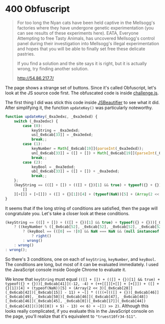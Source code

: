 # 400 Obfuscript

> For too long the Nyan cats have been held captive in the Mellsogg's factories where they have undergone genetic experimentation (you can see results of these experiments here). EATA, Everyone Attempting to free Tasty Animals, has uncovered Mellsogg's control panel during their investigation into Mellsogg's illegal experimentation and hopes that you will be able to finally set free these delicate pastries.
>
> If you find a solution and the site says it is right, but it is actually wrong, try finding another solution.
>
> http://54.86.217.7/

The page shows a strange set of buttons. Since it's called Obfuscript, let's look at the JS source code first. The obfuscated code is inside [challenge.js](http://54.86.217.7/challenge.js).

The first thing I did was stick this code inside [JSBeautifier](http://jsbeautifier.org) to see what it did. After simplifying it, the function `updateKey()` was particularly noteworthy.

```javascript
function updateKey(_0xa3edxc, _0xa3edxd) {
	switch (_0xa3edxc) {
		case (0):
			keyString = _0xa3edxd;
			us[_0x6cab[33]] = _0xa3edxd;
			break;;
		case (1):
			keyNumber = Math[_0x6cab[19]](parseInt(_0xa3edxd));
			un[_0x6cab[33]] = ([] + []) + Math[_0x6cab[19]](parseInt(_0xa3edxd));
			break;;
		case (2):
			keyBool = _0xa3edxd;
			ub[_0x6cab[33]] = ([] + []) + _0xa3edxd;
			break;;
	};
	(keyString == (([] + []) + (([] + {})[1] && true) + typeof({} + {}))[_0x6cab[41]](-12, -4) + (++[
		[]
	][+[]] + [+[]]) + ([] + {}[1])[4] + (typeof(NaN))[5] + (Array(2 << 3)[_0x6cab[28]](_0x6cab[42])[_0x6cab[15]] - 11) + ~[] * ((((+((([] + {})[_0x6cab[46]](_0x6cab[49], _0x6cab[50])[_0x6cab[46]](_0x6cab[47], _0x6cab[48])[_0x6cab[46]](_0x6cab[45], _0x6cab[0])[_0x6cab[17]](_0x6cab[44])[_0x6cab[43]]()[0][0]) + 5) - 13) << 6) + ~[]) >> 2)) ? ((keyNumber % ([_0x6cab[52], _0x6cab[52], _0x6cab[52], _0x6cab[52]][_0x6cab[51]](parseInt)[2]) == 0) && (keyNumber % (Array(9)[_0x6cab[28]](_0x6cab[42])[_0x6cab[15]]) == parseInt(1 / 0, 19)) && (keyNumber > parseInt(_0x6cab[53], 10)) && (~~~~~~~~~~~~~~~~~~~~~~~~~~~~~~~~~~~~~~~~~~~~~~~~~~~~~~~~~~~~~~~~~~~~~~~~~~~~~~~~~~~~~~~~~~~~~~~keyNumber & 69 | ~~~~~~~~~~~~~~~~~~~~~~~~~~~~~~~~~~~~~~~~~~~~~~~~~~~~~~~~~~~~~~~~~~~~~~~~~~~~~~~~~~~~~~~~~~~~~~~69 & keyNumber) && (keyNumber < Array(20)[_0x6cab[28]]([] + {})[_0x6cab[15]])) ? (keyBool == (([0] == ![0] && NaN === NaN && (null instanceof Object)) || ((_0x6cab[54] instanceof String) == (true + false == 1)) && (!!(_0x6cab[55])))) ? right(): wrong(): wrong(): wrong();
}
```

It seems that if the long string of conditions are satisfied, then the page will congratulate you. Let's take a closer look at these conditions.

```javascript
(keyString == (([] + []) + (([] + {})[1] && true) + typeof({} + {}))[_0x6cab[41]](-12, -4) + (++[[]][+[]] + [+[]]) + ([] + {}[1])[4] + (typeof(NaN))[5] + (Array(2 << 3)[_0x6cab[28]](_0x6cab[42])[_0x6cab[15]] - 11) + ~[] * ((((+((([] + {})[_0x6cab[46]](_0x6cab[49], _0x6cab[50])[_0x6cab[46]](_0x6cab[47], _0x6cab[48])[_0x6cab[46]](_0x6cab[45], _0x6cab[0])[_0x6cab[17]](_0x6cab[44])[_0x6cab[43]]()[0][0]) + 5) - 13) << 6) + ~[]) >> 2))
	? ((keyNumber % ([_0x6cab[52], _0x6cab[52], _0x6cab[52], _0x6cab[52]][_0x6cab[51]](parseInt)[2]) == 0) && (keyNumber % (Array(9)[_0x6cab[28]](_0x6cab[42])[_0x6cab[15]]) == parseInt(1 / 0, 19)) && (keyNumber > parseInt(_0x6cab[53], 10)) && (~~~~~~~~~~~~~~~~~~~~~~~~~~~~~~~~~~~~~~~~~~~~~~~~~~~~~~~~~~~~~~~~~~~~~~~~~~~~~~~~~~~~~~~~~~~~~~~keyNumber & 69 | ~~~~~~~~~~~~~~~~~~~~~~~~~~~~~~~~~~~~~~~~~~~~~~~~~~~~~~~~~~~~~~~~~~~~~~~~~~~~~~~~~~~~~~~~~~~~~~~69 & keyNumber) && (keyNumber < Array(20)[_0x6cab[28]]([] + {})[_0x6cab[15]]))
		? (keyBool == (([0] == ![0] && NaN === NaN && (null instanceof Object)) || ((_0x6cab[54] instanceof String) == (true + false == 1)) && (!!(_0x6cab[55]))))
			? right()
		: wrong()
	: wrong()
: wrong();
```

So there's 3 conditions, one on each of `keyString`, `keyNumber`, and `keyBool`. The conditions are long, but most of it can be evaluated immediately. I used the JavaScript console inside Google Chrome to evaluate it.

We know that `keyString` must equal `(([] + []) + (([] + {})[1] && true) + typeof({} + {}))[_0x6cab[41]](-12, -4) + (++[[]][+[]] + [+[]]) + ([] + {}[1])[4] + (typeof(NaN))[5] + (Array(2 << 3)[_0x6cab[28]](_0x6cab[42])[_0x6cab[15]] - 11) + ~[] * ((((+((([] + {})[_0x6cab[46]](_0x6cab[49], _0x6cab[50])[_0x6cab[46]](_0x6cab[47], _0x6cab[48])[_0x6cab[46]](_0x6cab[45], _0x6cab[0])[_0x6cab[17]](_0x6cab[44])[_0x6cab[43]]()[0][0]) + 5) - 13) << 6) + ~[]) >> 2)`. Although this looks really complicated, if you evaluate this in the JavaScript console on the page, you'll realize that it's equivalent to `"truest10fr34-511"`.